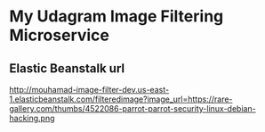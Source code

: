 # My Udagram Image Filtering Microservice
## Elastic Beanstalk url
http://mouhamad-image-filter-dev.us-east-1.elasticbeanstalk.com/filteredimage?image_url=https://rare-gallery.com/thumbs/4522086-parrot-parrot-security-linux-debian-hacking.png
